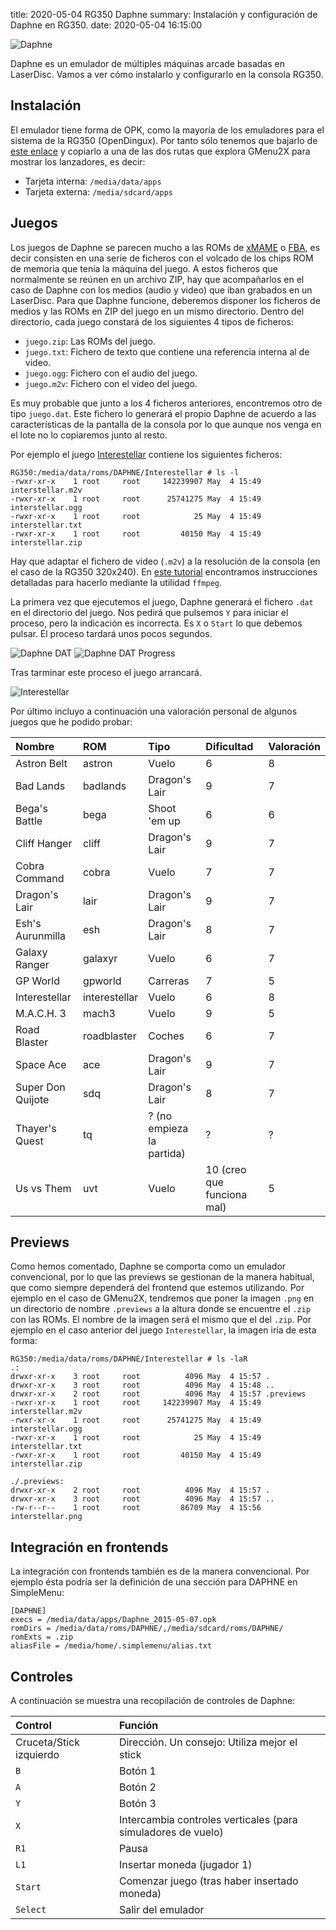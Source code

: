 title: 2020-05-04 RG350 Daphne
summary: Instalación y configuración de Daphne en RG350.
date: 2020-05-04 16:15:00

![Daphne](/images/posts/daphne_logo.png)

Daphne es un emulador de múltiples máquinas arcade basadas en LaserDisc. Vamos a ver cómo instalarlo y configurarlo en la consola RG350.

## Instalación

El emulador tiene forma de OPK, como la mayoría de los emuladores para el sistema de la RG350 (OpenDingux). Por tanto sólo tenemos que bajarlo de [este enlace](https://github.com/retrogamehandheld/OpenDingux/raw/master/Emulators/Daphne_2015-05-07.opk) y copiarlo a una de las dos rutas que explora GMenu2X para mostrar los lanzadores, es decir:

* Tarjeta interna: `/media/data/apps`
* Tarjeta externa: `/media/sdcard/apps`

## Juegos

Los juegos de Daphne se parecen mucho a las ROMs de [xMAME](/2020-04-15-rg350_xmame.html) o [FBA](/2020-01-31-rg350_fba.html), es decir consisten en una serie de ficheros con el volcado de los chips ROM de memoria que tenía la máquina del juego. A estos ficheros que normalmente se reúnen en un archivo ZIP, hay que acompañarlos en el caso de Daphne con los medios (audio y video) que iban grabados en un LaserDisc. Para que Daphne funcione, deberemos disponer los ficheros de medios y las ROMs en ZIP del juego en un mismo directorio. Dentro del directorio, cada juego constará de los siguientes 4 tipos de ficheros:

* `juego.zip`: Las ROMs del juego.
* `juego.txt`: Fichero de texto que contiene una referencia interna al de video.
* `juego.ogg`: Fichero con el audio del juego.
* `juego.m2v`: Fichero con el video del juego.

Es muy probable que junto a los 4 ficheros anteriores, encontremos otro de tipo `juego.dat`. Este fichero lo generará el propio Daphne de acuerdo a las características de la pantalla de la consola por lo que aunque nos venga en el lote no lo copiaremos junto al resto.

Por ejemplo el juego [Interestellar](https://www.youtube.com/watch?v=FB0Wkel_R5Q) contiene los siguientes ficheros:

```
RG350:/media/data/roms/DAPHNE/Interestellar # ls -l
-rwxr-xr-x    1 root     root     142239907 May  4 15:49 interstellar.m2v
-rwxr-xr-x    1 root     root      25741275 May  4 15:49 interstellar.ogg
-rwxr-xr-x    1 root     root            25 May  4 15:49 interstellar.txt
-rwxr-xr-x    1 root     root         40150 May  4 15:49 interstellar.zip
```

Hay que adaptar el fichero de video (`.m2v`) a la resolución de la consola (en el caso de la RG350 320x240). En [este tutorial](https://boards.dingoonity.org/gcw-releases/daphne/) encontramos instrucciones detalladas para hacerlo mediante la utilidad `ffmpeg`.

La primera vez que ejecutemos el juego, Daphne generará el fichero `.dat` en el directorio del juego. Nos pedirá que pulsemos `Y` para iniciar el proceso, pero la indicación es incorrecta. Es `X` o `Start` lo que debemos pulsar. El proceso tardará unos pocos segundos.

![Daphne DAT](/images/posts/daphne_dat.png)
![Daphne DAT Progress](/images/posts/daphne_dat_progress.png)

Tras tarminar este proceso el juego arrancará.

![Interestellar](/images/posts/daphne_interstellar.png)

Por último incluyo a continuación una valoración personal de algunos juegos que he podido probar:

|Nombre|ROM|Tipo|Dificultad|Valoración|
|:-----|:--|:---|:---------|:---------|
|Astron Belt|astron|Vuelo|6|8|
|Bad Lands|badlands|Dragon's Lair|9|7|
|Bega's Battle|bega|Shoot 'em up|6|6|
|Cliff Hanger|cliff|Dragon's Lair|9|7|
|Cobra Command|cobra|Vuelo|7|7|
|Dragon's Lair|lair|Dragon's Lair|9|7|
|Esh's Aurunmilla|esh|Dragon's Lair|8|7|
|Galaxy Ranger|galaxyr|Vuelo|6|7|
|GP World|gpworld|Carreras|7|5|
|Interestellar|interestellar|Vuelo|6|8|
|M.A.C.H. 3|mach3|Vuelo|9|5|
|Road Blaster|roadblaster|Coches|6|7|
|Space Ace|ace|Dragon's Lair|9|7|
|Super Don Quijote|sdq|Dragon's Lair|8|7|
|Thayer's Quest|tq|? (no empieza la partida)|?|?|
|Us vs Them|uvt|Vuelo|10 (creo que funciona mal)|5|

## Previews

Como hemos comentado, Daphne se comporta como un emulador convencional, por lo que las previews se gestionan de la manera habitual, que como siempre dependerá del frontend que estemos utilizando. Por ejemplo en el caso de GMenu2X, tendremos que poner la imagen `.png` en un directorio de nombre `.previews` a la altura donde se encuentre el `.zip` con las ROMs. El nombre de la imagen será el mismo que el del `.zip`. Por ejemplo en el caso anterior del juego `Interestellar`, la imagen iría de esta forma:

```
RG350:/media/data/roms/DAPHNE/Interestellar # ls -laR
.:
drwxr-xr-x    3 root     root          4096 May  4 15:57 .
drwxr-xr-x    3 root     root          4096 May  4 15:48 ..
drwxr-xr-x    2 root     root          4096 May  4 15:57 .previews
-rwxr-xr-x    1 root     root     142239907 May  4 15:49 interstellar.m2v
-rwxr-xr-x    1 root     root      25741275 May  4 15:49 interstellar.ogg
-rwxr-xr-x    1 root     root            25 May  4 15:49 interstellar.txt
-rwxr-xr-x    1 root     root         40150 May  4 15:49 interstellar.zip

./.previews:
drwxr-xr-x    2 root     root          4096 May  4 15:57 .
drwxr-xr-x    3 root     root          4096 May  4 15:57 ..
-rw-r--r--    1 root     root         86709 May  4 15:56 interstellar.png
```

## Integración en frontends

La integración con frontends también es de la manera convencional. Por ejemplo ésta podría ser la definición de una sección para DAPHNE en SimpleMenu:

```
[DAPHNE]
execs = /media/data/apps/Daphne_2015-05-07.opk
romDirs = /media/data/roms/DAPHNE/,/media/sdcard/roms/DAPHNE/
romExts = .zip
aliasFile = /media/home/.simplemenu/alias.txt
```

## Controles

A continuación se muestra una recopilación de controles de Daphne:

|Control|Función|
|:------|:------|
|Cruceta/Stick izquierdo|Dirección. Un consejo: Utiliza mejor el stick|
|`B`|Botón 1|
|`A`|Botón 2|
|`Y`|Botón 3|
|`X`|Intercambia controles verticales (para simuladores de vuelo)|
|`R1`|Pausa|
|`L1`|Insertar moneda (jugador 1)|
|`Start`|Comenzar juego (tras haber insertado moneda)|
|`Select`|Salir del emulador|
